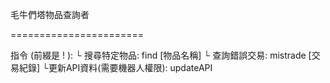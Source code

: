 毛牛們塔物品查詢者

=======================

指令 (前綴是 ! ):
 └ 搜尋特定物品: find [物品名稱] 
 └ 查詢錯誤交易: mistrade [交易紀錄] 
 └更新API資料(需要機器人權限): updateAPI